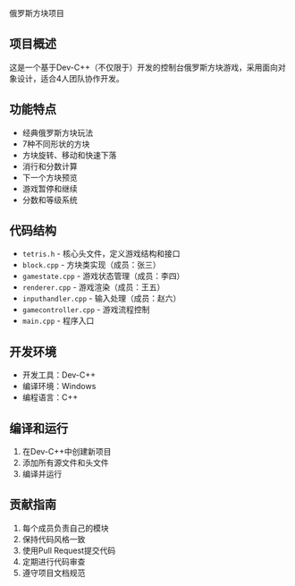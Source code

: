 俄罗斯方块项目

## 项目概述
这是一个基于Dev-C++（不仅限于）开发的控制台俄罗斯方块游戏，采用面向对象设计，适合4人团队协作开发。

## 功能特点
- 经典俄罗斯方块玩法
- 7种不同形状的方块
- 方块旋转、移动和快速下落
- 消行和分数计算
- 下一个方块预览
- 游戏暂停和继续
- 分数和等级系统

## 代码结构
- `tetris.h` - 核心头文件，定义游戏结构和接口
- `block.cpp` - 方块类实现（成员：张三）
- `gamestate.cpp` - 游戏状态管理（成员：李四）
- `renderer.cpp` - 游戏渲染（成员：王五）
- `inputhandler.cpp` - 输入处理（成员：赵六）
- `gamecontroller.cpp` - 游戏流程控制
- `main.cpp` - 程序入口

## 开发环境
- 开发工具：Dev-C++
- 编译环境：Windows
- 编程语言：C++

## 编译和运行
1. 在Dev-C++中创建新项目
2. 添加所有源文件和头文件
3. 编译并运行

## 贡献指南
1. 每个成员负责自己的模块
2. 保持代码风格一致
3. 使用Pull Request提交代码
4. 定期进行代码审查
5. 遵守项目文档规范    
